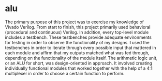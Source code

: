 # alu

The primary purpose of this project was to exercise my knowledge of Vivado Verilog. From start to finish, this project primarily used behavioral (procedural and continuous) Verilog. In addition, every top-level module includes a testbench. These testbenches provide adequate environments for testing in order to observe the functionality of my designs. I used the testbenches in order to iterate through every possible input that mattered in each module and affirm that my outputs matched what was fed through, depending on the functionality of the module itself. The arithmetic logic unit, or an ALU for short, was design-oriented in approach. It involved creating individually functional modules that worked together with the help of a 4:1 multiplexer in order to choose a certain function to perform.
